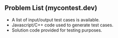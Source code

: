 ## Problem List (mycontest.dev)

-   A list of input/output test cases is available.
-   Javascript/C++ code used to generate test cases.
-   Solution code provided for testing purposes.
